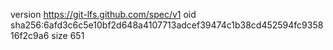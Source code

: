 version https://git-lfs.github.com/spec/v1
oid sha256:6afd3c6c5e10bf2d648a4107713adcef39474c1b38cd452594fc935816f2c9a6
size 651
